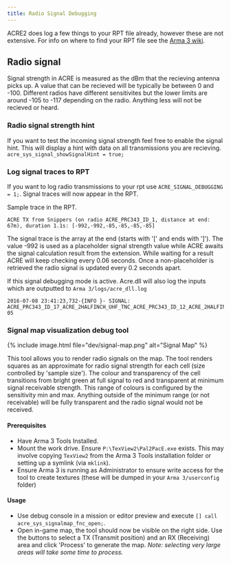 ```yaml
---
title: Radio Signal Debugging
---
```


ACRE2 does log a few things to your RPT file already, however these are not extensive. For info on where to find your RPT file see the [Arma 3 wiki](https://community.bistudio.com/wiki/Crash_Files).

## Radio signal

Signal strength in ACRE is measured as the dBm that the recieving antenna picks up. A value that can be recieved will be typically be between 0 and -100. Different radios have different sensitivites but the lower limits are around -105 to -117 depending on the radio. Anything less will not be recieved or heard.

### Radio signal strength hint

If you want to test the incoming signal strength feel free to enable the signal hint. This will display a hint with data on all transmissions you are recieving.
`acre_sys_signal_showSignalHint = true;`

### Log signal traces to RPT

If you want to log radio transmissions to your rpt use `ACRE_SIGNAL_DEBUGGING = 1;`. Signal traces will now appear in the RPT.

Sample trace in the RPT.
```
ACRE TX from Snippers (on radio ACRE_PRC343_ID_1, distance at end: 67m), duration 1.1s: [-992,-992,-85,-85,-85,-85]
```
The signal trace is the array at the end (starts with '[' and ends with ']'). The value -992 is used as a placeholder signal strength value while ACRE awaits the signal calculation result from the extension. While waiting for a result ACRE will keep checking every 0.06 seconds. Once a non-placeholder is retrieved the radio signal is updated every 0.2 seconds apart.

If this signal debugging mode is active. Acre.dll will also log the inputs which are outputted to `Arma 3/logs/acre_dll.log`
```
2016-07-08 23:41:23,732-{INFO }- SIGNAL: ACRE_PRC343_ID_17_ACRE_2HALFINCH_UHF_TNC_ACRE_PRC343_ID_12_ACRE_2HALFINCH_UHF_TNC,27859.7,25269.6,54.3022,-0.754939,-0.111193,-0.646299,ACRE_2HALFINCH_UHF_TNC,27917.2,25384,54.7164,0.559324,-0.504565,-0.6577,ACRE_2HALFINCH_UHF_TNC,2400,100,0,2459.39,-85.0606,1.24914e-05
```

### Signal map visualization debug tool

{% include image.html file="dev/signal-map.png" alt="Signal Map" %}

This tool allows you to render radio signals on the map. The tool renders squares as an approximate for radio signal strength for each cell (size controlled by 'sample size'). The colour and transparency of the cell transitions from bright green at full signal to red and transparent at minimum signal receivable strength. This range of colours is configured by the sensitivity min and max. Anything outside of the minimum range (or not receivable) will be fully transparent and the radio signal would not be received.

#### Prerequisites
- Have Arma 3 Tools Installed.
- Mount the work drive. Ensure `P:\TexView2\Pal2PacE.exe` exists. This may involve copying `TexView2` from the Arma 3 Tools installation folder or setting up a symlink (via `mklink`).
- Ensure Arma 3 is running as Administrator to ensure write access for the tool to create textures (these will be dumped in your `Arma 3/userconfig` folder)

#### Usage
- Use debug console in a mission or editor preview and execute `[] call acre_sys_signalmap_fnc_open;`.
- Open in-game map, the tool should now be visible on the right side. Use the buttons to select a TX (Transmit position) and an RX (Receiving) area and click 'Process' to generate the map. _Note: selecting very large areas will take some time to process._
